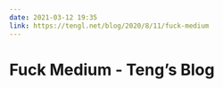 ```yaml
---
date: 2021-03-12 19:35
link: https://tengl.net/blog/2020/8/11/fuck-medium
---
```


# Fuck Medium - Teng’s Blog 
